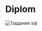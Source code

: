 # Diplom

![1задание sql](https://github.com/user-attachments/assets/3750a39c-cba7-4e0f-882d-af8f55792150)
